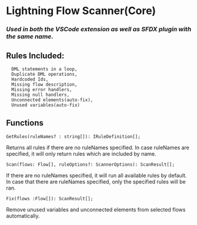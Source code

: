 # Lightning Flow Scanner(Core)
### _Used in both the VSCode extension as well as SFDX plugin with the same name._

## Rules Included:

      DML statements in a loop,
      Duplicate DML operations,
      Hardcoded Ids,
      Missing flow description,
      Missing error handlers,
      Missing null handlers,
      Unconnected elements(auto-fix),
      Unused variables(auto-fix)

## Functions

`GetRules(ruleNames? : string[]): IRuleDefinition[];`

Returns all rules if there are no ruleNames specified. In case ruleNames are specified, it will only return rules which are included by name. 

`Scan(flows: Flow[], ruleOptions?: ScannerOptions): ScanResult[];`

If there are no ruleNames specified, it will run all available rules by default. In case that there are ruleNames specified, only the  specified rules will be ran.

`Fix(flows :Flow[]): ScanResult[];`

Remove unused variables and unconnected elements from selected flows automatically.

